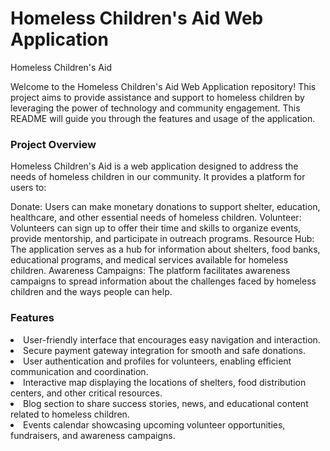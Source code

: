 <h1>Homeless Children's Aid Web Application</h1>
Homeless Children's Aid

<p>Welcome to the Homeless Children's Aid Web Application repository! This project aims to provide assistance and support to homeless children by leveraging the power of technology and community engagement. This README will guide you through the features and usage of the application.</p>

<h3>Project Overview</h3>
<p>Homeless Children's Aid is a web application designed to address the needs of homeless children in our community. It provides a platform for users to:

Donate: Users can make monetary donations to support shelter, education, healthcare, and other essential needs of homeless children.
Volunteer: Volunteers can sign up to offer their time and skills to organize events, provide mentorship, and participate in outreach programs.
Resource Hub: The application serves as a hub for information about shelters, food banks, educational programs, and medical services available for homeless children.
Awareness Campaigns: The platform facilitates awareness campaigns to spread information about the challenges faced by homeless children and the ways people can help.</p>

<h3>Features</h3>
<li>User-friendly interface that encourages easy navigation and interaction.</li>
<li>Secure payment gateway integration for smooth and safe donations.</li>
<li>User authentication and profiles for volunteers, enabling efficient communication and coordination.</li>
<li>Interactive map displaying the locations of shelters, food distribution centers, and other critical resources.</li>
<li>Blog section to share success stories, news, and educational content related to homeless children.</li>
<li>Events calendar showcasing upcoming volunteer opportunities, fundraisers, and awareness campaigns.</li>
